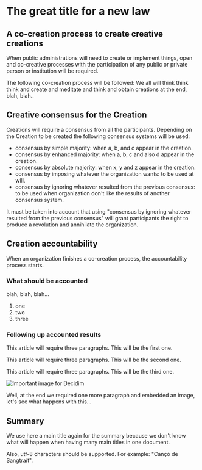 # The great title for a new law

## A co-creation process to create creative creations

When public administrations will need to create or implement things, open and co-creative processes with the participation of any public or private person or institution will be required.

The following co-creation process will be followed: We all will think think think and create and meditate and think and obtain creations at the end, blah, blah..

## Creative consensus for the Creation

Creations will require a consensus from all the participants. Depending on the Creation to be created the following consensus systems will be used:

- consensus by simple majority: when a, b, and c appear in the creation.
- consensus by enhanced majority: when a, b, c and also d appear in the creation.
- consensus by absolute majority: when x, y and z appear in the creation.
- consensus by imposing whatever the organization wants: to be used at will.
- consensus by ignoring whatever resulted from the previous consensus: to be used when organization don't like the results of another consensus system.

It must be taken into account that using "consensus by ignoring whatever resulted from the previous consensus" will grant participants the right to produce a revolution and annihilate the organization.

## Creation accountability

When an organization finishes a co-creation process, the accountability process starts.

### What should be accounted

blah, blah, blah...

1. one
1. two
1. three

### Following up accounted results

This article will require three paragraphs. This will be the first one.

This article will require three paragraphs. This will be the second one.

This article will require three paragraphs. This will be the third one.

![Important image for Decidim](https://meta.decidim.org/assets/decidim/decidim-logo-1f39092fb3e41d23936dc8aeadd054e2119807dccf3c395de88637e4187f0a3f.svg)

Well, at the end we required one more paragraph and embedded an image, let's see what happens with this...

## Summary

We use here a main title again for the summary because we don't know what will happen when having many main titles in one document.

Also, utf-8 characters should be supported. For example: "Cançó de Sangtraït".
